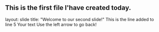 This is the first file I'have created today.
---
layout: slide
title: "Welcome to our second slide!"
This is the line added to line 5
Your text
Use the left arrow to go back!
